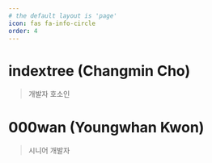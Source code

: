```yaml
---
# the default layout is 'page'
icon: fas fa-info-circle
order: 4
---
```


# indextree (Changmin Cho)
> 개발자 호소인

# 000wan (Youngwhan Kwon)
> 시니어 개발자